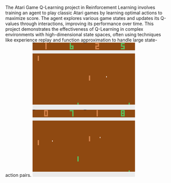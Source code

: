 The Atari Game Q-Learning project in Reinforcement Learning involves training an agent to play classic Atari games by learning optimal actions to maximize score. The agent explores various game states and updates its Q-values through interactions, improving its performance over time. This project demonstrates the effectiveness of Q-Learning in complex environments with high-dimensional state spaces, often using techniques like experience replay and function approximation to handle large state-action pairs.
![](atari.gif)
